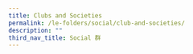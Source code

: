 ```yaml
---
title: Clubs and Societies
permalink: /le-folders/social/club-and-societies/
description: ""
third_nav_title: Social 群
---
```

